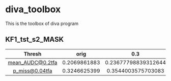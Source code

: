 # diva_toolbox
This is the toolbox of diva program
## KF1_tst_s2_MASK

|      Thresh     |   orig   |  0.3  |   >= 0.2 |   >= 0.3 |   >= 0.4 |   >= 0.5 |   >= 0.6 |   >= 0.7 |   >= 0.8 |   >= 0.9 |
|:---------------:|:--------:|:--------:|:--------:|:--------:|:--------:|:--------:|:--------:|:--------:|:--------:|:--------:|
| mean_AUDC@0.2tfa| 0.2069861883 |  0.23677798839312644  |   0.1342 |   0.1867 |   0.2664 |   0.3359 |   0.4444 |   0.5875 |   0.7186 |   0.9115 |
| p_miss@0.04tfa  | 0.3246625399 |  0.3544003575703083   |   0.115  |   0.1886 |   0.2562 |   0.3025 |   0.4018 |   0.5201 |   0.6599 |   0.8703 | 
